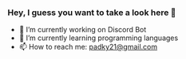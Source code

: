 ### Hey, I guess you want to take a look here 👋

- 🔭 I’m currently working on Discord Bot
- 🌱 I’m currently learning programming languages
- 📫 How to reach me: padky21@gmail.com
